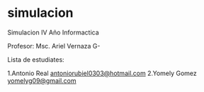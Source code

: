 # simulacion
Simulacion IV Año Informactica

Profesor: Msc. Ariel Vernaza G-



Lista de estudiates:

1.Antonio Real antoniorubiel0303@hotmail.com 
2.Yomely Gomez yomelyg09@gmail.com

